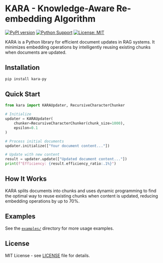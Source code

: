 # KARA - Knowledge-Aware Re-embedding Algorithm

[![PyPI version](https://badge.fury.io/py/kara-py.svg)](https://badge.fury.io/py/kara-py)
[![Python Support](https://img.shields.io/pypi/pyversions/kara-py.svg)](https://pypi.org/project/kara-py/)
[![License: MIT](https://img.shields.io/badge/License-MIT-yellow.svg)](https://opensource.org/licenses/MIT)

KARA is a Python library for efficient document updates in RAG systems. It minimizes embedding operations by intelligently reusing existing chunks when documents are updated.

## Installation

```bash
pip install kara-py
```

## Quick Start

```python
from kara import KARAUpdater, RecursiveCharacterChunker

# Initialize
updater = KARAUpdater(
    chunker=RecursiveCharacterChunker(chunk_size=1000),
    epsilon=0.1
)

# Process initial documents
updater.initialize(["Your document content..."])

# Update with new content
result = updater.update(["Updated document content..."])
print(f"Efficiency: {result.efficiency_ratio:.1%}")
```

## How It Works

KARA splits documents into chunks and uses dynamic programming to find the optimal way to reuse existing chunks when content is updated, reducing embedding operations by up to 70%.

## Examples

See the [`examples/`](examples/) directory for more usage examples.

## License

MIT License - see [LICENSE](LICENSE) file for details.

